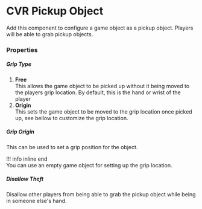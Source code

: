 # CVR Pickup Object <div class="whitelisted" data-list="P"></div>
Add this component to configure a game object as a pickup object. Players will be able to grab pickup objects.

### Properties

##### Grip Type
1. **Free**  
   This allows the game object to be picked up without it being moved to the players grip location. By default, this is the hand or wrist of the player
2. **Origin**  
   This sets the game object to be moved to the grip location once picked up, see bellow to customize the grip location.

##### Grip Origin
This can be used to set a grip position for the object.

!!! info inline end  
You can use an empty game object for setting up the grip location.

##### Disallow Theft
Disallow other players from being able to grab the pickup object while being in someone else's hand.